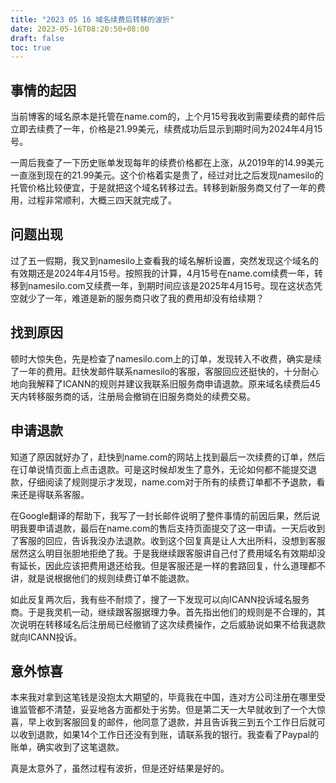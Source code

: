 ```yaml
---
title: "2023 05 16 域名续费后转移的波折"
date: 2023-05-16T08:20:50+08:00
draft: false
toc: true
---
```


## 事情的起因

当前博客的域名原本是托管在name.com的，上个月15号我收到需要续费的邮件后立即去续费了一年，价格是21.99美元，续费成功后显示到期时间为2024年4月15号。

一周后我查了一下历史账单发现每年的续费价格都在上涨，从2019年的14.99美元一直涨到现在的21.99美元。这个价格着实是贵了，经过对比之后发现namesilo的托管价格比较便宜，于是就把这个域名转移过去。转移到新服务商又付了一年的费用，过程非常顺利，大概三四天就完成了。

## 问题出现

过了五一假期，我又到namesilo上查看我的域名解析设置，突然发现这个域名的有效期还是2024年4月15号。按照我的计算，4月15号在name.com续费一年，转移到namesilo.com又续费一年，到期时间应该是2025年4月15号。现在这状态凭空就少了一年，难道是新的服务商只收了我的费用却没有给续期？

## 找到原因

顿时大惊失色，先是检查了namesilo.com上的订单，发现转入不收费，确实是续了一年的费用。赶快发邮件联系namesilo的客服，客服回应还挺快的，十分耐心地向我解释了ICANN的规则并建议我联系旧服务商申请退款。原来域名续费后45天内转移服务商的话，注册局会撤销在旧服务商处的续费交易。

## 申请退款

知道了原因就好办了，赶快到name.com的网站上找到最后一次续费的订单，然后在订单说情页面上点击退款。可是这时候却发生了意外，无论如何都不能提交退款，仔细阅读了规则提示才发现，name.com对于所有的续费订单都不予退款，看来还是得联系客服。

在Google翻译的帮助下，我写了一封长邮件说明了整件事情的前因后果，然后说明我要申请退款，最后在name.com的售后支持页面提交了这一申请。一天后收到了客服的回应，告诉我没办法退款。收到这个回复真是让人大出所料，没想到客服居然这么明目张胆地拒绝了我。于是我继续跟客服讲自己付了费用域名有效期却没有延长，因此应该把费用退还给我。但是客服还是一样的套路回复，什么道理都不讲，就是说根据他们的规则续费订单不能退款。

如此反复两次后，我有些不耐烦了，搜了一下发现可以向ICANN投诉域名服务商。于是我灵机一动，继续跟客服据理力争。首先指出他们的规则是不合理的，其次说明在转移域名后注册局已经撤销了这次续费操作，之后威胁说如果不给我退款就向ICANN投诉。

## 意外惊喜

本来我对拿到这笔钱是没抱太大期望的，毕竟我在中国，连对方公司注册在哪里受谁监管都不清楚，妥妥地各方面都处于劣势。但是第二天一大早就收到了一个大惊喜，早上收到客服回复的邮件，他同意了退款，并且告诉我三到五个工作日后就可以收到退款，如果14个工作日还没有到账，请联系我的银行。我查看了Paypal的账单，确实收到了这笔退款。

真是太意外了，虽然过程有波折，但是还好结果是好的。